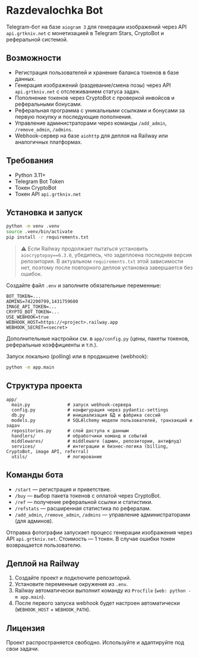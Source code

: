 # Razdevalochka Bot

Telegram-бот на базе `aiogram 3` для генерации изображений через API `api.grtkniv.net` с монетизацией в Telegram Stars, CryptoBot и реферальной системой.

## Возможности

- Регистрация пользователей и хранение баланса токенов в базе данных.
- Генерация изображений (раздевание/смена позы) через API `api.grtkniv.net` с отслеживанием статуса задач.
- Пополнение токенов через CryptoBot с проверкой инвойсов и реферальными бонусами.
- Реферальная программа с уникальными ссылками и бонусами за первую покупку и последующие пополнения.
- Управление администраторами через команды `/add_admin`, `/remove_admin`, `/admins`.
- Webhook-сервер на базе `aiohttp` для деплоя на Railway или аналогичных платформах.

## Требования

- Python 3.11+
- Telegram Bot Token
- Токен CryptoBot
- Токен API `api.grtkniv.net`

## Установка и запуск

```bash
python -m venv .venv
source .venv/bin/activate
pip install -r requirements.txt
```

> ⚠️ Если Railway продолжает пытаться установить `aiocryptopay==6.3.0`,
> убедитесь, что задеплоена последняя версия репозитория. В актуальном
> `requirements.txt` этой зависимости нет, поэтому после повторного
> деплоя установка завершается без ошибок.

Создайте файл `.env` и заполните обязательные переменные:

```env
BOT_TOKEN=...
ADMINS=742200799,1431759600
IMAGE_API_TOKEN=...
CRYPTO_BOT_TOKEN=...
USE_WEBHOOK=true
WEBHOOK_HOST=https://<project>.railway.app
WEBHOOK_SECRET=<secret>
```

Дополнительные настройки см. в `app/config.py` (цены, пакеты токенов, реферальные коэффициенты и т.п.).

Запуск локально (polling) или в продакшене (webhook):

```bash
python -m app.main
```

## Структура проекта

```
app/
  main.py              # запуск webhook-сервера
  config.py            # конфигурация через pydantic-settings
  db.py                # инициализация БД и фабрика сессий
  models.py            # SQLAlchemy модели пользователей, транзакций и задач
  repositories.py      # слой доступа к данным
  handlers/            # обработчики команд и событий
  middlewares/         # middleware (админ, репозитории, антифлуд)
  services/            # интеграции и бизнес-логика (billing, CryptoBot, image API, referral)
  utils/               # логирование
```

## Команды бота

- `/start` — регистрация и приветствие.
- `/buy` — выбор пакета токенов с оплатой через CryptoBot.
- `/ref` — получение реферальной ссылки и статистики.
- `/refstats` — расширенная статистика по рефералам.
- `/add_admin`, `/remove_admin`, `/admins` — управление администраторами (для админов).

Отправка фотографии запускает процесс генерации изображения через API `api.grtkniv.net`. Стоимость — 1 токен. В случае ошибки токен возвращается пользователю.

## Деплой на Railway

1. Создайте проект и подключите репозиторий.
2. Установите переменные окружения из `.env`.
3. Railway автоматически выполнит команду из `Procfile` (`web: python -m app.main`).
4. После первого запуска webhook будет настроен автоматически (`WEBHOOK_HOST` + `WEBHOOK_PATH`).

## Лицензия

Проект распространяется свободно. Используйте и адаптируйте под свои задачи.
